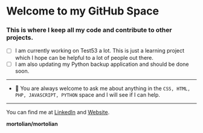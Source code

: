 # Welcome to my GitHub Space

### This is where I keep all my code and contribute to other projects.

- [ ] I am currently working on Test53 a lot. This is just a learning project which I hope can be helpful to a lot of people out there.
- [ ] I am also updating my Python backup application and should be done soon.

___

- 💬 You are always welcome to ask me about anything in the `CSS, HTML, PHP, JAVASCRIPT, PYTHON` space and I will see if I can help.


___

You can find me at [LinkedIn](https://linkedin.mortolio.com) and [Website](https://gideon.dev).

**mortolian/mortolian**
